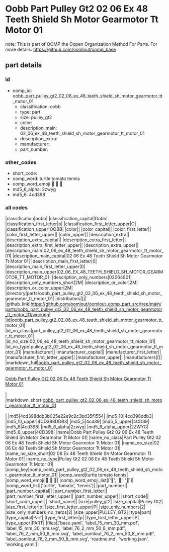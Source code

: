 # Oobb Part Pulley Gt2 02 06 Ex 48 Teeth Shield Sh Motor Gearmotor Tt Motor 01  

note: This is part of OOMP the Oopen Organization Method For Parts. For more details: https://github.com/oomlout/oomp_base

##  part details





### id
* oomp_id: oobb_part_pulley_gt2_02_06_ex_48_teeth_shield_sh_motor_gearmotor_tt_motor_01
  * classification: oobb
  * type: part
  * size: pulley_gt2
  * color: 
  * description_main: 02_06_ex_48_teeth_shield_sh_motor_gearmotor_tt_motor_01
  * description_extra: 
  * manufacturer: 
  * part_number: 

### other_codes
* short_code: 
* oomp_word: turtle tomato tennis
* oomp_word_emoji :turtle: :tomato: :tennis:
* md5_6_alpha: 2zwyg
* md5_6: 4cd398

### all codes 
|classification|oobb|
|classification_capital|Oobb|
|classification_first_letter|o|
|classification_first_letter_upper|O|
|classification_upper|OOBB|
|color||
|color_capital||
|color_first_letter||
|color_first_letter_upper||
|color_upper||
|description_extra||
|description_extra_capital||
|description_extra_first_letter||
|description_extra_first_letter_upper||
|description_extra_upper||
|description_main|02_06_ex_48_teeth_shield_sh_motor_gearmotor_tt_motor_01|
|description_main_capital|02 06 Ex 48 Teeth Shield Sh Motor Gearmotor Tt Motor 01|
|description_main_first_letter|0|
|description_main_first_letter_upper|0|
|description_main_upper|02_06_EX_48_TEETH_SHIELD_SH_MOTOR_GEARMOTOR_TT_MOTOR_01|
|description_only_numbers|02064801|
|description_only_numbers_short|2M|
|description_or_color|2M|
|description_or_color_upper|2M|
|directory|parts/oobb_part_pulley_gt2_02_06_ex_48_teeth_shield_sh_motor_gearmotor_tt_motor_01|
|distributors|[]|
|github_link|https://github.com/oomlout/oomlout_oomp_part_src/tree/main/parts/oobb_part_pulley_gt2_02_06_ex_48_teeth_shield_sh_motor_gearmotor_tt_motor_01/working|
|id|oobb_part_pulley_gt2_02_06_ex_48_teeth_shield_sh_motor_gearmotor_tt_motor_01|
|id_no_class|part_pulley_gt2_02_06_ex_48_teeth_shield_sh_motor_gearmotor_tt_motor_01|
|id_no_size|02_06_ex_48_teeth_shield_sh_motor_gearmotor_tt_motor_01|
|id_no_type|pulley_gt2_02_06_ex_48_teeth_shield_sh_motor_gearmotor_tt_motor_01|
|manufacturer||
|manufacturer_capital||
|manufacturer_first_letter||
|manufacturer_first_letter_upper||
|manufacturer_upper||
|manufacturers|[]|
|markdown_full|[oobb_part_pulley_gt2_02_06_ex_48_teeth_shield_sh_motor_gearmotor_tt_motor_01](https://github.com/oomlout/oomlout_oomp_part_src/tree/main/parts/oobb_part_pulley_gt2_02_06_ex_48_teeth_shield_sh_motor_gearmotor_tt_motor_01/working)<br>[](https://github.com/oomlout/oomlout_oomp_part_src/tree/main/parts/oobb_part_pulley_gt2_02_06_ex_48_teeth_shield_sh_motor_gearmotor_tt_motor_01/working)<br>[Oobb Part Pulley Gt2 02 06 Ex 48 Teeth Shield Sh Motor Gearmotor Tt Motor 01](https://github.com/oomlout/oomlout_oomp_part_src/tree/main/parts/oobb_part_pulley_gt2_02_06_ex_48_teeth_shield_sh_motor_gearmotor_tt_motor_01/working)<br><br>|
|markdown_short|[oobb_part_pulley_gt2_02_06_ex_48_teeth_shield_sh_motor_gearmotor_tt_motor_01](https://github.com/oomlout/oomlout_oomp_part_src/tree/main/parts/oobb_part_pulley_gt2_02_06_ex_48_teeth_shield_sh_motor_gearmotor_tt_motor_01/working)<br><br>|
|md5|4cd398ddb3b025e22e9c2c3bd35f1554|
|md5_10|4cd398ddb3|
|md5_10_upper|4CD398DDB3|
|md5_5|4cd39|
|md5_5_upper|4CD39|
|md5_6|4cd398|
|md5_6_alpha|2zwyg|
|md5_6_alpha_upper|2ZWYG|
|md5_6_upper|4CD398|
|name|Oobb Part Pulley Gt2 02 06 Ex 48 Teeth Shield Sh Motor Gearmotor Tt Motor 01|
|name_no_class|Part Pulley Gt2 02 06 Ex 48 Teeth Shield Sh Motor Gearmotor Tt Motor 01|
|name_no_size|02 06 Ex 48 Teeth Shield Sh Motor Gearmotor Tt Motor 01|
|name_no_size_short|02 06 Ex 48 Teeth Shield Sh Motor Gearmotor Tt Motor 01|
|name_no_type|Pulley Gt2 02 06 Ex 48 Teeth Shield Sh Motor Gearmotor Tt Motor 01|
|oomp_key|oomp_oobb_part_pulley_gt2_02_06_ex_48_teeth_shield_sh_motor_gearmotor_tt_motor_01|
|oomp_word|turtle tomato tennis|
|oomp_word_emoji|:turtle: :tomato: :tennis:|
|oomp_word_emoji_list|[':turtle:', ':tomato:', ':tennis:']|
|oomp_word_list|['turtle', 'tomato', 'tennis']|
|part_number||
|part_number_capital||
|part_number_first_letter||
|part_number_first_letter_upper||
|part_number_upper||
|short_code||
|short_code_upper||
|short_name||
|size|pulley_gt2|
|size_capital|Pulley Gt2|
|size_first_letter|p|
|size_first_letter_upper|P|
|size_only_numbers|2|
|size_only_numbers_no_zeros|2|
|size_upper|PULLEY_GT2|
|type|part|
|type_capital|Part|
|type_first_letter|p|
|type_first_letter_upper|P|
|type_upper|PART|
|files|['base.yaml', 'label_15_mm_30_mm.pdf', 'label_15_mm_30_mm.svg', 'label_76_2_mm_50_8_mm.pdf', 'label_76_2_mm_50_8_mm.svg', 'label_oomlout_76_2_mm_50_8_mm.pdf', 'label_oomlout_76_2_mm_50_8_mm.svg', 'readme.md', 'working.json', 'working.yaml']|
